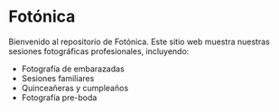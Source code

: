 # Fotónica

Bienvenido al repositorio de Fotónica. Este sitio web muestra nuestras sesiones fotográficas profesionales, incluyendo:

- Fotografía de embarazadas
- Sesiones familiares
- Quinceañeras y cumpleaños
- Fotografía pre-boda
